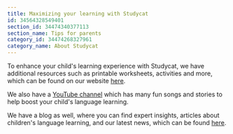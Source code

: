 ```yaml
---
title: Maximizing your learning with Studycat
id: 34564328549401
section_id: 34474340377113
section_name: Tips for parents
category_id: 34474268327961
category_name: About Studycat
---
```

To enhance your child's learning experience with Studycat, we have additional resources such as printable worksheets, activities and more, which can be found on our website [here](https://studycat.com/learn/).


We also have a [YouTube channel](https://www.youtube.com/@learnwithstudycat) which has many fun songs and stories to help boost your child's language learning.


We have a blog as well, where you can find expert insights, articles about children's language learning, and our latest news, which can be found [here](https://studycat.com/blog/).


 

